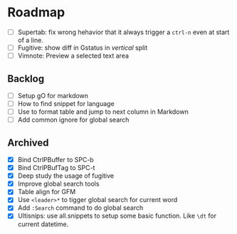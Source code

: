 <!-- vim: set foldlevel=2: -->
# Roadmap

- [ ] Supertab: fix wrong hehavior that it always trigger a `ctrl-n` even at start of a line.
- [ ] Fugitive: show diff in Gstatus in *vertical* split
- [ ] Vimnote: Preview a selected text area

## Backlog

- [ ] Setup gO for markdown
- [ ] How to find snippet for language
- [ ] Use <Tab> to format table and jump to next column in Markdown
- [ ] Add common ignore for global search

## Archived

- [x] Bind CtrlPBuffer to SPC-b
- [x] Bind CtrlPBufTag to SPC-t
- [x] Deep study the usage of fugitive
- [x] Improve global search tools
- [x] Table align for GFM
- [x] Use `<leader>*` to tigger global search for current word
- [x] Add `:Search` command to do global search
- [x] Ultisnips: use all.snippets to setup some basic function. Like `\dt` for current datetime.
